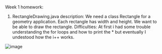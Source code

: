 Week 1 homework:
1) RectangleDrawing.java description: We need a class Rectangle for a geometry application. Each rectangle has width and 
height. We want to be able to draw the rectangle.
Difficulties: At first i had some trouble understanding the for loops and how to print the * but eventually I undestood how the i++ works.




![image](https://github.com/user-attachments/assets/918b3087-abd7-43f7-a393-4ae4448c852f)
